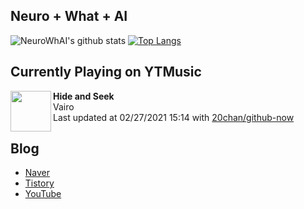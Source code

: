 ## Neuro + What + AI

![NeuroWhAI's github stats](https://github-readme-stats.vercel.app/api?username=neurowhai&count_private=true&show_icons=true)
[![Top Langs](https://github-readme-stats.vercel.app/api/top-langs/?username=neurowhai&layout=compact)](https://github.com/anuraghazra/github-readme-stats)

## Currently Playing on YTMusic

[<img align="left" height="65" src="https://lh3.googleusercontent.com/PVswp3p8owAXA2yYNEO9ma9120w-HoqMuxAinREhWtMMbgdkhs-IRVG3IBdXOOUYhSNyW-az-LXryFzX">](https://music.youtube.com/channel/UCm3Iz4r831xOyJscsfKarBg)

**Hide and Seek**  
Vairo  
Last updated at 02/27/2021 15:14 with [20chan/github-now](https://github.com/20chan/github-now)

## Blog

- [Naver](http://blog.naver.com/neurowhai)
- [Tistory](http://neurowhai.tistory.com/)
- [YouTube](https://www.youtube.com/channel/UCB_v1xU6laBHOeH6z4L-Mtw)
